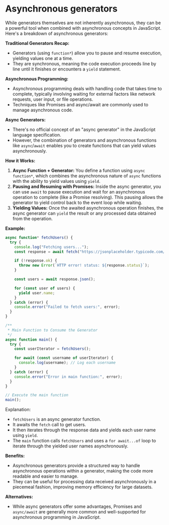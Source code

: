 # Asynchronous generators

While generators themselves are not inherently asynchronous, they can be a powerful tool when combined with asynchronous concepts in JavaScript. Here's a breakdown of asynchronous generators:

**Traditional Generators Recap:**

- Generators (using `function*`) allow you to pause and resume execution, yielding values one at a time.
- They are synchronous, meaning the code execution proceeds line by line until it finishes or encounters a `yield` statement.

**Asynchronous Programming:**

- Asynchronous programming deals with handling code that takes time to complete, typically involving waiting for external factors like network requests, user input, or file operations.
- Techniques like Promises and async/await are commonly used to manage asynchronous code.

**Async Generators:**

- There's no official concept of an "async generator" in the JavaScript language specification.
- However, the combination of generators and asynchronous functions like `async`/`await` enables you to create functions that can yield values asynchronously.

**How it Works:**

1. **Async Function + Generator:** You define a function using `async function*`, which combines the asynchronous nature of `async` functions with the ability to yield values using `yield`.
2. **Pausing and Resuming with Promises:** Inside the async generator, you can use `await` to pause execution and wait for an asynchronous operation to complete (like a Promise resolving). This pausing allows the generator to yield control back to the event loop while waiting.
3. **Yielding Values:** Once the awaited asynchronous operation finishes, the async generator can `yield` the result or any processed data obtained from the operation.

**Example:**

```javascript
async function* fetchUsers() {
  try {
    console.log("Fetching users...");
    const response = await fetch("https://jsonplaceholder.typicode.com/users");

    if (!response.ok) {
      throw new Error(`HTTP error! status: ${response.status}`);
    }

    const users = await response.json();

    for (const user of users) {
      yield user.name;
    }
  } catch (error) {
    console.error("Failed to fetch users:", error);
  }
}

/**
 * Main Function to Consume the Generator
 */
async function main() {
  try {
    const userIterator = fetchUsers();

    for await (const username of userIterator) {
      console.log(username); // Log each username
    }
  } catch (error) {
    console.error("Error in main function:", error);
  }
}

// Execute the main function
main();
```

Explanation:

- `fetchUsers` is an async generator function.
- It awaits the `fetch` call to get users.
- It then iterates through the response data and yields each user name using `yield`.
- The `main` function calls `fetchUsers` and uses a `for await...of` loop to iterate through the yielded user names asynchronously.

**Benefits:**

- Asynchronous generators provide a structured way to handle asynchronous operations within a generator, making the code more readable and easier to manage.
- They can be useful for processing data received asynchronously in a piecemeal fashion, improving memory efficiency for large datasets.

**Alternatives:**

- While async generators offer some advantages, Promises and `async/await` are generally more common and well-supported for asynchronous programming in JavaScript.
